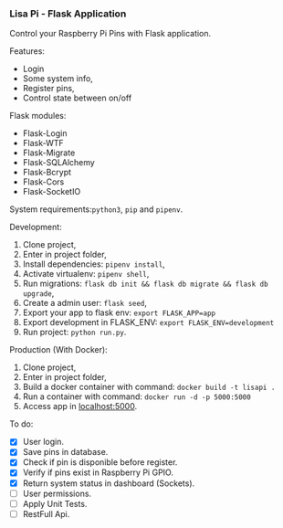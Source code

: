### Lisa Pi - Flask Application

Control your Raspberry Pi Pins with Flask application.

Features:
- Login
- Some system info,
- Register pins,
- Control state between on/off

Flask modules:
- Flask-Login
- Flask-WTF
- Flask-Migrate
- Flask-SQLAlchemy
- Flask-Bcrypt
- Flask-Cors
- Flask-SocketIO

System requirements:```python3```, ```pip``` and ```pipenv```.

Development:
  1. Clone project,
  2. Enter in project folder,
  3. Install dependencies: ```pipenv install```,
  4. Activate virtualenv: ```pipenv shell```,
  5. Run migrations: ```flask db init && flask db migrate && flask db upgrade```,
  6. Create a admin user: ```flask seed```,
  7. Export your app to flask env: ```export FLASK_APP=app```
  8. Export development in FLASK_ENV: ```export FLASK_ENV=development```
  9. Run project: ```python run.py```.

Production (With Docker):
  1. Clone project,
  2. Enter in project folder,
  3. Build a docker container with command: ```docker build -t lisapi .```
  4. Run a container with command: ```docker run -d -p 5000:5000```
  5. Access app in [localhost:5000](localhost:5000).


To do:
- [x] User login.
- [x] Save pins in database.
- [x] Check if pin is disponible before register.
- [x] Verify if pins exist in Raspberry Pi GPIO.
- [x] Return system status in dashboard (Sockets).
- [ ] User permissions.
- [ ] Apply Unit Tests.
- [ ] RestFull Api.
